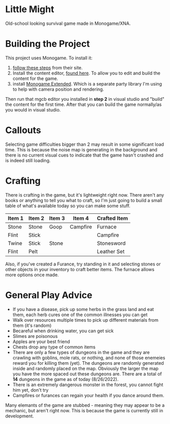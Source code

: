 # Little Might
Old-school looking survival game made in Monogame/XNA.

# Building the Project
This project uses Monogame. To install it:

1. [follow these steps](https://docs.monogame.net/articles/getting_started/1_setting_up_your_development_environment_windows.html) from their site.
2. Install the content editor, [found here](https://docs.monogame.net/articles/tools/mgcb_editor.html). To allow you to edit and build the content for the game.
3. install [Monogame Extended](https://www.monogameextended.net/). Which is a separate party library I'm using to help with camera position and rendering.

Then run that mgcb editor you installed in **step 2** in visual studio and "build" the content for the first time. After that you can build the game normally/as you would in visual studio.

# Callouts
Selecting game difficulties bigger than 2 may result in some significant load time. This is because the noise map is generating in the background and there is no current visual cues to indicate that the game hasn't crashed and is indeed still loading.

# Crafting
There is crafting in the game, but it's lightweight right now. There aren't any books or anything to tell you what to craft, so I'm just going to build a small table of what's available today so you can make some stuff.

| Item 1 | Item 2 | Item 3 | Item 4 | Crafted Item |
|--------|--------|--------|--------|--------------|
|Stone   |Stone   |Goop    |Campfire|Furnace       |
|Flint   |Stick   |        |        |Campfire      |
|Twine   |Stick   |Stone   |        |Stonesword    |
|Flint   |Pelt    |        |        |Leather Set   |

Also, if you've created a Furance, try standing in it and selecting stones or other objects in your inventory to craft better items. The furnace allows more options once made.

# General Play Advice

- If you have a disease, pick up some herbs in the grass land and eat them, each herb cures one of the common illnesses you can get
- Walk over resources multiple times to pick up different materials from them (it's random)
- Becareful when drinking water, you can get sick
- Slimes are poisonous
- Apples are your best friend
- Chests drop any type of common items
- There are only a few types of dungeons in the game and they are crawling with goblins, mole rats, or nothing, and none of those enemeies reward you for killing them (yet). The dungeons are randomly generated inside and randomly placed on the map. Obviously the larger the map you have the more spaced out these dungeons are. There are a total of **14** dungeons in the game as of today (8/26/2022).
- There is an extremely dangerous monster in the forest, you cannot fight him yet, don't try
- Campfires or furances can regain your health if you dance around them.

Many elemants of the game are stubbed - meaning they may appear to be a mechanic, but aren't right now. This is because the game is currently still in development.
